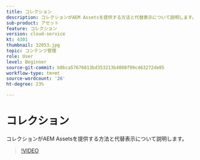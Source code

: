 ```yaml
---
title: コレクション
description: コレクションがAEM Assetsを提供する方法と代替表示について説明します。
sub-product: アセット
feature: コレクション
version: cloud-service
kt: 4301
thumbnail: 32053.jpg
topic: コンテンツ管理
role: User
level: Beginner
source-git-commit: b0bca57676813bd353213b4808f99c463272de85
workflow-type: tm+mt
source-wordcount: '26'
ht-degree: 23%

---
```



# コレクション

コレクションがAEM Assetsを提供する方法と代替表示について説明します。

>[!VIDEO](https://video.tv.adobe.com/v/32053/?quality=12&learn=on&hidetitle=true)